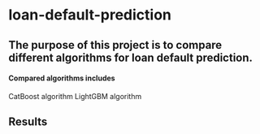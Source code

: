 # loan-default-prediction

## The purpose of this project is to compare different algorithms for loan default prediction.

#### Compared algorithms includes
  CatBoost algorithm
  LightGBM algorithm

## Results
